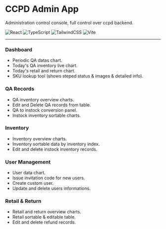 # CCPD Admin App
Administration control console, full control over ccpd backend.

![React](https://img.shields.io/badge/react-%2320232a.svg?style=for-the-badge&logo=react&logoColor=%2361DAFB)
![TypeScript](https://img.shields.io/badge/typescript-%23007ACC.svg?style=for-the-badge&logo=typescript&logoColor=white)
![TailwindCSS](https://img.shields.io/badge/tailwindcss-%2338B2AC.svg?style=for-the-badge&logo=tailwind-css&logoColor=white)
![Vite](https://img.shields.io/badge/vite-%23646CFF.svg?style=for-the-badge&logo=vite&logoColor=white)

<hr/>

### Dashboard
- Periodic QA datas chart.
- Today's QA inventory live chart.
- Today's retail and return chart.
- SKU lookup tool (shows steped status & images & detailed info).

### QA Records
- QA inventory overview charts.
- Edit and Delete QA records from table.
- QA to instock conversion panel.
- Instock inventory sortable charts.

### Inventory
- Inventory overview charts.
- Inventory sortable data by inventory index.
- Edit and delete instock inventory records.

### User Management
- User data chart.
- Issue invitation code for new users.
- Create custom user.
- Update and delete users informations.

### Retail & Return
- Retail and return overview charts.
- Retail sortable & editable table.
- Edit and delete refund records.